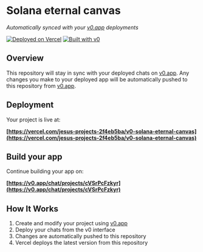 # Solana eternal canvas

*Automatically synced with your [v0.app](https://v0.app) deployments*

[![Deployed on Vercel](https://img.shields.io/badge/Deployed%20on-Vercel-black?style=for-the-badge&logo=vercel)](https://vercel.com/jesus-projects-2f4eb5ba/v0-solana-eternal-canvas)
[![Built with v0](https://img.shields.io/badge/Built%20with-v0.app-black?style=for-the-badge)](https://v0.app/chat/projects/cVSrPcFzkyr)

## Overview

This repository will stay in sync with your deployed chats on [v0.app](https://v0.app).
Any changes you make to your deployed app will be automatically pushed to this repository from [v0.app](https://v0.app).

## Deployment

Your project is live at:

**[https://vercel.com/jesus-projects-2f4eb5ba/v0-solana-eternal-canvas](https://vercel.com/jesus-projects-2f4eb5ba/v0-solana-eternal-canvas)**

## Build your app

Continue building your app on:

**[https://v0.app/chat/projects/cVSrPcFzkyr](https://v0.app/chat/projects/cVSrPcFzkyr)**

## How It Works

1. Create and modify your project using [v0.app](https://v0.app)
2. Deploy your chats from the v0 interface
3. Changes are automatically pushed to this repository
4. Vercel deploys the latest version from this repository
